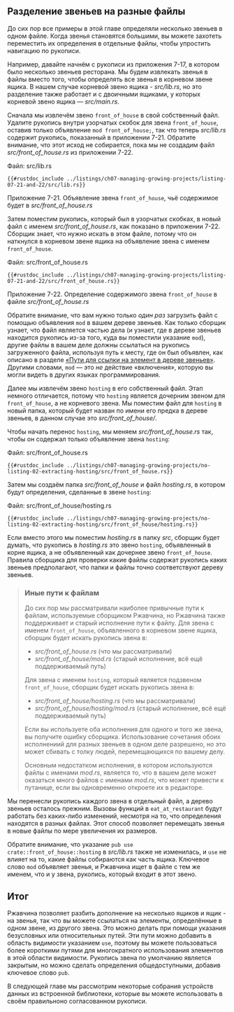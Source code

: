 ## Разделение звеньев на разные файлы

До сих пор все примеры в этой главе определяли несколько звеньев в одном файле. Когда звенья становятся большими, вы можете захотеть переместить их определения в отдельные файлы, чтобы упростить навигацию по рукописи.

Например, давайте начнём с рукописи из приложения 7-17, в котором было несколько звеньев ресторана. Мы будем извлекать звенья в файлы вместо того, чтобы определять все звенья в корневом звене ящика. В нашем случае корневой звено ящика - *src/lib.rs*, но это разделение также работает и с двоичными ящиками, у которых корневой звено ящика — *src/main.rs*.

Сначала мы извлечём звено `front_of_house` в свой собственный файл. Удалите рукопись внутри узорчатых скобок для звена `front_of_house`, оставив только объявление `mod front_of_house;`, так что теперь *src/lib.rs* содержит рукопись, показанный в приложении 7-21. Обратите внимание, что этот исход не собирается, пока мы не создадим файл *src/front_of_house.rs* из приложении 7-22.

<span class="filename">Файл: src/lib.rs</span>

```rust,ignore,does_not_compile
{{#rustdoc_include ../listings/ch07-managing-growing-projects/listing-07-21-and-22/src/lib.rs}}
```

<span class="caption">Приложение 7-21. Объявление звена <code>front_of_house</code>, чьё содержимое будет в <em>src/front_of_house.rs</em></span>

Затем поместим рукопись, который был в узорчатых скобках, в новый файл с именем *src/front_of_house.rs*, как показано в приложении 7-22. Сборщик знает, что нужно искать в этом файле, потому что он наткнулся в корневом звене ящика на объявление звена с именем `front_of_house`.

<span class="filename">Файл: src/front_of_house.rs</span>

```rust,ignore
{{#rustdoc_include ../listings/ch07-managing-growing-projects/listing-07-21-and-22/src/front_of_house.rs}}
```

<span class="caption">Приложение 7-22. Определение содержимого звена <code>front_of_house</code> в файле <em>src/front_of_house.rs</em></span>

Обратите внимание, что вам нужно только *один раз* загрузить файл с помощью объявления `mod` в вашем дереве звеньев. Как только сборщик узнает, что файл является частью дела (и узнает, где в дереве звеньев находится рукопись из-за того, куда вы поместили указание `mod`), другие файлы в вашем деле должны ссылаться на рукопись загруженного файла, используя путь к месту, где он был объявлен, как описано в разделе [«Пути для ссылки на элемент в дереве звеньев»]<!-- ignore -->. Другими словами, `mod` — это *не* действие «включения», которую вы могли видеть в других языках программирования.

Далее мы извлечём звено `hosting` в его собственный файл. Этап немного отличается, потому что `hosting` является дочерним звеном для `front_of_house`, а не корневого звена. Мы поместим файл для `hosting` в новый папка, который будет назван по имени его предка в дереве звеньев, в данном случае это *src/front_of_house/*.

Чтобы начать перенос `hosting`, мы меняем *src/front_of_house.rs* так, чтобы он содержал только объявление звена `hosting`:

<span class="filename">Файл: src/front_of_house.rs</span>

```rust,ignore
{{#rustdoc_include ../listings/ch07-managing-growing-projects/no-listing-02-extracting-hosting/src/front_of_house.rs}}
```

Затем мы создаём папка *src/front_of_house* и файл *hosting.rs*, в котором будут  определения, сделанные в звене `hosting`:

<span class="filename">Файл: src/front_of_house/hosting.rs</span>

```rust,ignore
{{#rustdoc_include ../listings/ch07-managing-growing-projects/no-listing-02-extracting-hosting/src/front_of_house/hosting.rs}}
```

Если вместо этого мы поместим *hosting.rs* в папку *src*, сборщик будет думать, что рукопись в *hosting.rs* это звено `hosting`, объявленный в корне ящика, а не объявленный как дочернее звено `front_of_house`. Правила сборщика для проверки какие файлы содержат рукопись каких звеньев предполагают, что папки и файлы точно соответствуют дереву звеньев.

> ### Иные пути к файлам
>
> До сих пор мы рассматривали наиболее привычные пути к файлам, используемые сборщиком Ржавчина, но Ржавчина также поддерживает и старый исполнение пути к файлу. Для звена с именем `front_of_house`, объявленного в корневом звене ящика, сборщик будет искать рукопись звена в:
>
> - *src/front_of_house.rs* (что мы рассматривали)
> - *src/front_of_house/mod.rs* (старый исполнение, всё ещё поддерживаемый путь)
>
> Для звена с именем `hosting`, который является подзвеном `front_of_house`, сборщик будет искать рукопись звена в:
>
> - *src/front_of_house/hosting.rs* (что мы рассматривали)
> - *src/front_of_house/hosting/mod.rs* (старый исполнение, всё ещё поддерживаемый путь)
>
> Если вы используете оба исполнения для одного и того же звена, вы получите ошибку сборщика. Использование сочетания обоих исполнениий для разных звеньев в одном деле разрешено, но это может сбивать с толку людей, перемещающихся по вашему делу.
>
> Основным недостатком исполнения, в котором используются файлы с именами *mod.rs*, является то, что в вашем деле может оказаться много файлов с именами *mod.rs*, что может привести к путанице, если вы одновременно откроете их в редакторе.

Мы перенесли рукопись каждого звена в отдельный файл, а дерево звеньев осталось прежним. Вызовы функций в `eat_at_restaurant` будут работать без каких-либо изменений, несмотря на то, что определения находятся в разных файлах. Этот способ позволяет перемещать звенья в новые файлы по мере увеличения их размеров.

Обратите внимание, что указание `pub use crate::front_of_house::hosting` в *src/lib.rs* также не изменилась, и `use` не влияет на то, какие файлы собираются как часть ящика. Ключевое слово `mod` объявляет звенья, и Ржавчина ищет в файле с тем же именем, что и у звена, рукопись, который входит в этот звено.

## Итог

Ржавчина позволяет разбить дополнение на несколько ящиков и ящик - на звенья, так что вы можете ссылаться на элементы, определённые в одном звене, из другого звена. Это можно делать при помощи указания безусловных или относительных путей. Эти пути можно добавить в область видимости указанием `use`, поэтому вы можете пользоваться более короткими путями для многократного использования элементов в этой области видимости. Рукопись звена по умолчанию является закрытым, но можно сделать определения общедоступными, добавив ключевое слово `pub`.

В следующей главе мы рассмотрим некоторые собрания устройств данных из встроенной библиотеки, которые вы можете использовать в своём правильноно согласованном рукописи.


[«Пути для ссылки на элемент в дереве звеньев»]: ch07-03-paths-for-referring-to-an-item-in-the-module-tree.html